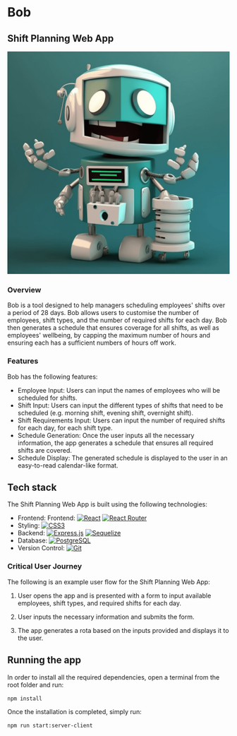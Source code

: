 # Bob

## Shift Planning Web App

![image](./assets/ROBOSCRUBS.PNG)

### Overview

Bob is a tool designed to help managers scheduling employees' shifts over a period of 28 days. Bob allows users to customise the number of employees, shift types, and the number of required shifts for each day. Bob then generates a schedule that ensures coverage for all shifts, as well as employees' wellbeing, by capping the maximum number of hours and ensuring each has a sufficient numbers of hours off work.

### Features

Bob has the following features:

- Employee Input: Users can input the names of employees who will be scheduled for shifts.
- Shift Input: Users can input the different types of shifts that need to be scheduled (e.g. morning shift, evening shift, overnight shift).
- Shift Requirements Input: Users can input the number of required shifts for each day, for each shift type.
- Schedule Generation: Once the user inputs all the necessary information, the app generates a schedule that ensures all required shifts are covered.
- Schedule Display: The generated schedule is displayed to the user in an easy-to-read calendar-like format.

## Tech stack

The Shift Planning Web App is built using the following technologies:

- Frontend: Frontend: [![React](https://img.shields.io/badge/React-blue?logo=react&logoColor=white)](https://reactjs.org/)
  [![React Router](https://img.shields.io/badge/React%20Router-red?logo=reactrouter&logoColor=white)](https://reactrouter.com/en/main)
- Styling: [![CSS3](https://img.shields.io/badge/CSS3-blue?logo=css3&logoColor=white)]()
- Backend:
  [![Express.js](https://img.shields.io/badge/Express.js-grey?logo=express&logoColor=white)](https://expressjs.com/)
  [![Sequelize](https://img.shields.io/badge/Sequelize-blue?logo=sequelize&logoColor=white)](https://sequelize.org/)
- Database: [![PostgreSQL](https://img.shields.io/badge/PostgreSQL-blue?logo=postgresql&logoColor=white)](https://www.postgresql.org/)
- Version Control: [![Git](https://img.shields.io/badge/Git-white?logo=git&logoColor=orange)]()

### Critical User Journey

The following is an example user flow for the Shift Planning Web App:

1. User opens the app and is presented with a form to input available employees, shift types, and required shifts for each day.

2. User inputs the necessary information and submits the form.

3. The app generates a rota based on the inputs provided and displays it to the user.

## Running the app

In order to install all the required dependencies, open a terminal from the root folder and run:

```bash
npm install
```

Once the installation is completed, simply run:

```bash
npm run start:server-client
```
